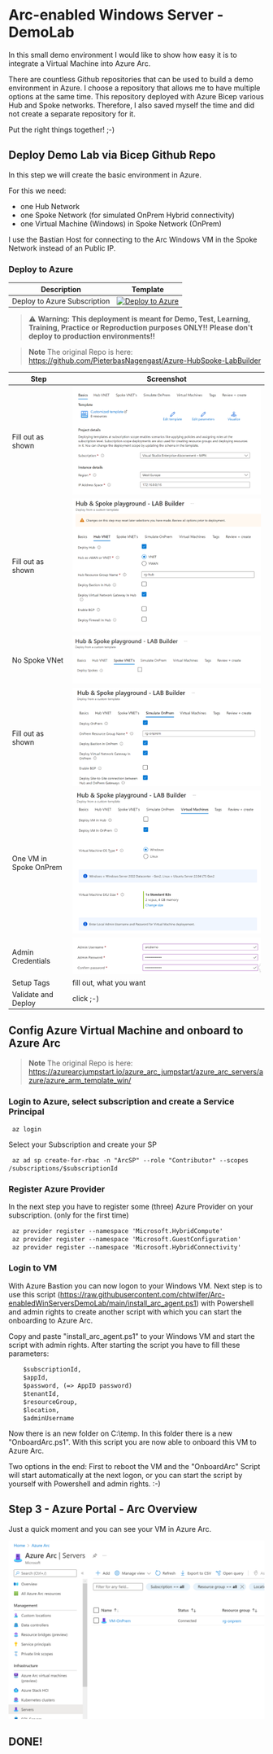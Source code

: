# Arc-enabled Windows Server - DemoLab
In this small demo environment I would like to show how easy it is to integrate a Virtual Machine into Azure Arc.

There are countless Github repositories that can be used to build a demo environment in Azure. I choose a repository that allows me to have multiple options at the same time. This repository deployed with Azure Bicep various Hub and Spoke networks. Therefore, I also saved myself the time and did not create a separate repository for it.

Put the right things together! ;-)


## Deploy Demo Lab via Bicep Github Repo
In this step we will create the basic environment in Azure. 

For this we need:
- one Hub Network
- one Spoke Network (for simulated OnPrem Hybrid connectivity)
- one Virtual Machine (Windows) in Spoke Network (OnPrem)

I use the Bastian Host for connecting to the Arc Windows VM in the Spoke Network instead of an Public IP.


### Deploy to Azure

| Description | Template |
|---|---|
| Deploy to Azure Subscription |[![Deploy to Azure](https://aka.ms/deploytoazurebutton)](https://portal.azure.com/#blade/Microsoft_Azure_CreateUIDef/CustomDeploymentBlade/uri/https%3A%2F%2Fraw.githubusercontent.com%2FPieterbasNagengast%2FAzure-HubSpoke-LabBuilder%2Fmain%2FARM%2Fmain.json/uiFormDefinitionUri/https%3A%2F%2Fraw.githubusercontent.com%2FPieterbasNagengast%2FAzure-HubSpoke-LabBuilder%2Fmain%2FuiDefinition.json)|

> :warning: **Warning:**
> **This deployment is meant for Demo, Test, Learning, Training, Practice or Reproduction purposes ONLY!!**
> **Please don't deploy to production environments!!**

> **Note**
> The original Repo is here: https://github.com/PieterbasNagengast/Azure-HubSpoke-LabBuilder


|Step|Screenshot|
|-|-|
|Fill out as shown|![Step1](images/HubandSpokeBasisc_1.png)|
|Fill out as shown|![Step2](images/HubVNet_2.png)|
|No Spoke VNet|![Step3](images/SpokeVNet_3.PNG)|
|Fill out as shown|![Step4](images/OnPremVNet_.png)|
|One VM in Spoke OnPrem|![Step4](images/VirtualMachines_5.png)|
|Admin Credentials|![Step5](images/VirtualMachines_6.png)|
|Setup Tags|fill out, what you want|
|Validate and Deploy|click ;-)|



## Config Azure Virtual Machine and onboard to Azure Arc

> **Note**
> The original Repo is here: https://azurearcjumpstart.io/azure_arc_jumpstart/azure_arc_servers/azure/azure_arm_template_win/

### Login to Azure, select subscription and create a Service Principal

``` 
 az login
```
Select your Subscription and create your SP
```
 az ad sp create-for-rbac -n "ArcSP" --role "Contributor" --scopes /subscriptions/$subscriptionId
```


### Register Azure Provider
In the next step you have to register some (three) Azure Provider on your subscription. (only for the first time)
```  
 az provider register --namespace 'Microsoft.HybridCompute'
 az provider register --namespace 'Microsoft.GuestConfiguration'
 az provider register --namespace 'Microsoft.HybridConnectivity'
``` 


### Login to VM
With Azure Bastion you can now logon to your Windows VM. 
Next step is to use this script (https://raw.githubusercontent.com/chtwilfer/Arc-enabledWinServersDemoLab/main/install_arc_agent.ps1) with Powershell and admin rights to create another script with which you can start the onboarding to Azure Arc.


Copy and paste "install_arc_agent.ps1" to your Windows VM and start the script with admin rights. 
After starting the script you have to fill these parameters:
```
    $subscriptionId,
    $appId,
    $password, (=> AppID password)
    $tenantId,
    $resourceGroup,
    $location,
    $adminUsername
```
Now there is an new folder on C:\temp. In this folder there is a new "OnboardArc.ps1".
With this script you are now able to onboard this VM to Azure Arc. 

Two options in the end: First to reboot the VM and the "OnboardArc" Script will start automatically at the next logon, or you can start the script by yourself with Powershell and admin rights. :-)




## Step 3 - Azure Portal - Arc Overview
Just a quick moment and you can see your VM in Azure Arc.

![Arc Overview](images/Arc_VM_1.png)

## DONE!


